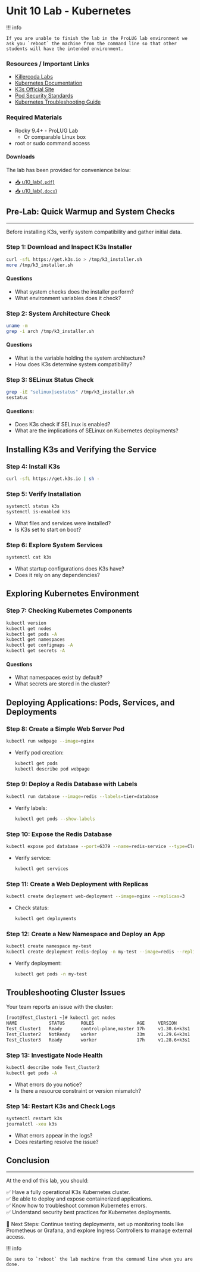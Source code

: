 # Unit 10 Lab - Kubernetes

!!! info

    If you are unable to finish the lab in the ProLUG lab environment we ask you `reboot` the machine from the command line so that other students will have the intended environment.

### Resources / Important Links

- [Killercoda Labs](https://killercoda.com/learn)
- [Kubernetes Documentation](https://kubernetes.io/docs/concepts/overview/)
- [K3s Official Site](https://k3s.io/)
- [Pod Security Standards](https://kubernetes.io/docs/concepts/security/pod-security-standards/)
- [Kubernetes Troubleshooting Guide](https://kubernetes.io/docs/tasks/debug/)

### Required Materials

- Rocky 9.4+ - ProLUG Lab
  - Or comparable Linux box
- root or sudo command access

#### Downloads

The lab has been provided for convenience below:

- <a href="../../assets/lac/downloads/u10/u10_lab.pdf" target="_blank" download>📥 u10_lab(`.pdf`)</a>
- <a href="../../assets/lac/downloads/u10/u10_lab.docx" target="_blank" download>📥 u10_lab(`.docx`)</a>

## Pre-Lab: Quick Warmup and System Checks

---

Before installing K3s, verify system compatibility and gather initial data.

### Step 1: Download and Inspect K3s Installer

```bash linenums="1"
curl -sfL https://get.k3s.io > /tmp/k3_installer.sh
more /tmp/k3_installer.sh
```

#### Questions

- What system checks does the installer perform?
- What environment variables does it check?

### Step 2: System Architecture Check

```bash linenums="1"
uname -m
grep -i arch /tmp/k3_installer.sh
```

#### Questions

- What is the variable holding the system architecture?
- How does K3s determine system compatibility?

### Step 3: SELinux Status Check

```bash linenums="1"
grep -iE "selinux|sestatus" /tmp/k3_installer.sh
sestatus
```

#### Questions:

- Does K3s check if SELinux is enabled?
- What are the implications of SELinux on Kubernetes deployments?

## Installing K3s and Verifying the Service

### Step 4: Install K3s

```bash linenums="1"
curl -sfL https://get.k3s.io | sh -
```

### Step 5: Verify Installation

```bash linenums="1"
systemctl status k3s
systemctl is-enabled k3s
```

- What files and services were installed?
- Is K3s set to start on boot?

### Step 6: Explore System Services

```bash linenums="1"
systemctl cat k3s
```

- What startup configurations does K3s have?
- Does it rely on any dependencies?

## Exploring Kubernetes Environment

### Step 7: Checking Kubernetes Components

```bash linenums="1"
kubectl version
kubectl get nodes
kubectl get pods -A
kubectl get namespaces
kubectl get configmaps -A
kubectl get secrets -A
```

#### Questions

- What namespaces exist by default?
- What secrets are stored in the cluster?

## Deploying Applications: Pods, Services, and Deployments

### Step 8: Create a Simple Web Server Pod

```bash linenums="1"
kubectl run webpage --image=nginx
```

- Verify pod creation:
  ```bash linenums="1"
  kubectl get pods
  kubectl describe pod webpage
  ```

### Step 9: Deploy a Redis Database with Labels

```bash linenums="1"
kubectl run database --image=redis --labels=tier=database
```

- Verify labels:
  ```bash linenums="1"
  kubectl get pods --show-labels
  ```

### Step 10: Expose the Redis Database

```bash linenums="1"
kubectl expose pod database --port=6379 --name=redis-service --type=ClusterIP
```

- Verify service:
  ```bash linenums="1"
  kubectl get services
  ```

### Step 11: Create a Web Deployment with Replicas

```bash linenums="1"
kubectl create deployment web-deployment --image=nginx --replicas=3
```

- Check status:
  ```bash linenums="1"
  kubectl get deployments
  ```

### Step 12: Create a New Namespace and Deploy an App

```bash linenums="1"
kubectl create namespace my-test
kubectl create deployment redis-deploy -n my-test --image=redis --replicas=2
```

- Verify deployment:
  ```bash linenums="1"
  kubectl get pods -n my-test
  ```

## Troubleshooting Cluster Issues

Your team reports an issue with the cluster:

```bash linenums="1"
[root@Test_Cluster1 ~]# kubectl get nodes
NAME            STATUS      ROLES                AGE     VERSION
Test_Cluster1   Ready       control-plane,master 17h     v1.30.6+k3s1
Test_Cluster2   NotReady    worker               33m     v1.29.6+k3s1
Test_Cluster3   Ready       worker               17h     v1.28.6+k3s1
```

### Step 13: Investigate Node Health

```bash linenums="1"
kubectl describe node Test_Cluster2
kubectl get pods -A
```

- What errors do you notice?
- Is there a resource constraint or version mismatch?

### Step 14: Restart K3s and Check Logs

```bash linenums="1"
systemctl restart k3s
journalctl -xeu k3s
```

- What errors appear in the logs?
- Does restarting resolve the issue?

## Conclusion

---

At the end of this lab, you should:

✅ Have a fully operational K3s Kubernetes cluster.  
✅ Be able to deploy and expose containerized applications.  
✅ Know how to troubleshoot common Kubernetes errors.  
✅ Understand security best practices for Kubernetes deployments.

📌 Next Steps: Continue testing deployments, set up monitoring tools like Prometheus or Grafana, and explore Ingress Controllers to manage external access.

!!! info

    Be sure to `reboot` the lab machine from the command line when you are done.

